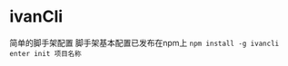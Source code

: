 <!--
 * @Author: your name
 * @Date: 2021-01-11 18:39:42
 * @LastEditTime: 2021-01-11 22:58:39
 * @LastEditors: Please set LastEditors
 * @Description: In User Settings Edit
 * @FilePath: /ivanCli/README.md
-->
# ivanCli
简单的脚手架配置
脚手架基本配置已发布在npm上
`npm install -g ivancli`
`enter init 项目名称`